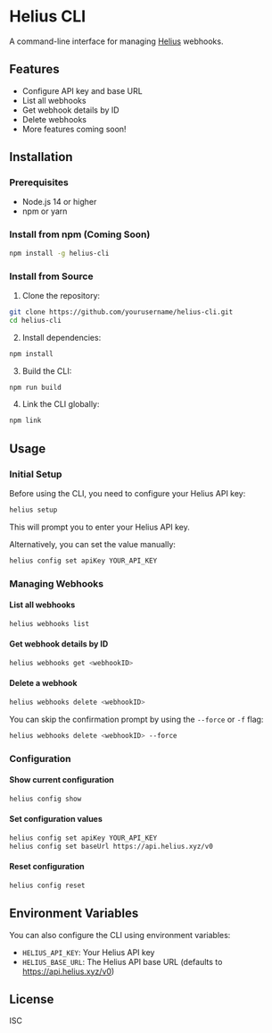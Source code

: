 # Helius CLI

A command-line interface for managing [Helius](https://helius.xyz) webhooks.

## Features

- Configure API key and base URL
- List all webhooks
- Get webhook details by ID
- Delete webhooks
- More features coming soon!

## Installation

### Prerequisites

- Node.js 14 or higher
- npm or yarn

### Install from npm (Coming Soon)

```bash
npm install -g helius-cli
```

### Install from Source

1. Clone the repository:

```bash
git clone https://github.com/yourusername/helius-cli.git
cd helius-cli
```

2. Install dependencies:

```bash
npm install
```

3. Build the CLI:

```bash
npm run build
```

4. Link the CLI globally:

```bash
npm link
```

## Usage

### Initial Setup

Before using the CLI, you need to configure your Helius API key:

```bash
helius setup
```

This will prompt you to enter your Helius API key.

Alternatively, you can set the value manually:

```bash
helius config set apiKey YOUR_API_KEY
```

### Managing Webhooks

#### List all webhooks

```bash
helius webhooks list
```

#### Get webhook details by ID

```bash
helius webhooks get <webhookID>
```

#### Delete a webhook

```bash
helius webhooks delete <webhookID>
```

You can skip the confirmation prompt by using the `--force` or `-f` flag:

```bash
helius webhooks delete <webhookID> --force
```

### Configuration

#### Show current configuration

```bash
helius config show
```

#### Set configuration values

```bash
helius config set apiKey YOUR_API_KEY
helius config set baseUrl https://api.helius.xyz/v0
```

#### Reset configuration

```bash
helius config reset
```

## Environment Variables

You can also configure the CLI using environment variables:

- `HELIUS_API_KEY`: Your Helius API key
- `HELIUS_BASE_URL`: The Helius API base URL (defaults to https://api.helius.xyz/v0)

## License

ISC 